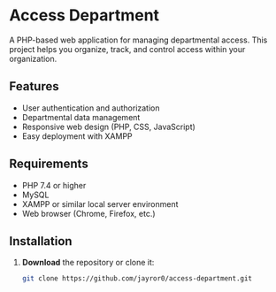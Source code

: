 # Access Department

A PHP-based web application for managing departmental access. This project helps you organize, track, and control access within your organization.

## Features

- User authentication and authorization
- Departmental data management
- Responsive web design (PHP, CSS, JavaScript)
- Easy deployment with XAMPP

## Requirements

- PHP 7.4 or higher
- MySQL
- XAMPP or similar local server environment
- Web browser (Chrome, Firefox, etc.)

## Installation

1. **Download** the repository or clone it:
   ```bash
   git clone https://github.com/jayror0/access-department.git
